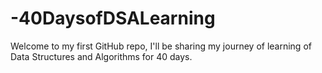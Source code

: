 # -40DaysofDSALearning
Welcome to my first GitHub repo, I'll be sharing my journey of learning of Data Structures and Algorithms for 40 days.
